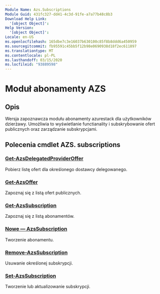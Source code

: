 ```yaml
---
Module Name: Azs.Subscriptions
Module Guid: 431fc327-dd41-4c3d-91fe-a7a77b48c8b3
Download Help Link:
  '[object Object]': 
Help Version:
  '[object Object]': 
Locale: en-US
ms.openlocfilehash: 165dbe7c3e16037b630100c85f8b8ddd6a450959
ms.sourcegitcommit: fb95591c45bb5f12b98e0690938d18f2ec611897
ms.translationtype: MT
ms.contentlocale: pl-PL
ms.lasthandoff: 03/15/2020
ms.locfileid: "93889598"
---
```

# Moduł abonamenty AZS
## Opis
Wersja zapoznawcza modułu abonamenty azurestack dla użytkowników dzierżawy. Umożliwia to wyświetlanie functianality i subskrybowanie ofert publicznych oraz zarządzanie subskrypcjami.

## Polecenia cmdlet AZS. subscriptions
### [Get-AzsDelegatedProviderOffer](Get-AzsDelegatedProviderOffer.md)
Pobierz listę ofert dla określonego dostawcy delegowanego.

### [Get-AzsOffer](Get-AzsOffer.md)
Zapoznaj się z listą ofert publicznych.

### [Get-AzsSubscription](Get-AzsSubscription.md)
Zapoznaj się z listą abonamentów.

### [Nowe — AzsSubscription](New-AzsSubscription.md)
Tworzenie abonamentu.

### [Remove-AzsSubscription](Remove-AzsSubscription.md)
Usuwanie określonej subskrypcji.

### [Set-AzsSubscription](Set-AzsSubscription.md)
Tworzenie lub aktualizowanie subskrypcji.

